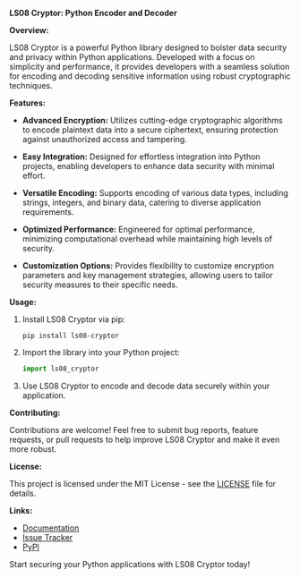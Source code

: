 **LS08 Cryptor: Python Encoder and Decoder**

**Overview:**

LS08 Cryptor is a powerful Python library designed to bolster data security and privacy within Python applications. Developed with a focus on simplicity and performance, it provides developers with a seamless solution for encoding and decoding sensitive information using robust cryptographic techniques.

**Features:**

- **Advanced Encryption:** Utilizes cutting-edge cryptographic algorithms to encode plaintext data into a secure ciphertext, ensuring protection against unauthorized access and tampering.
  
- **Easy Integration:** Designed for effortless integration into Python projects, enabling developers to enhance data security with minimal effort.
  
- **Versatile Encoding:** Supports encoding of various data types, including strings, integers, and binary data, catering to diverse application requirements.
  
- **Optimized Performance:** Engineered for optimal performance, minimizing computational overhead while maintaining high levels of security.
  
- **Customization Options:** Provides flexibility to customize encryption parameters and key management strategies, allowing users to tailor security measures to their specific needs.

**Usage:**

1. Install LS08 Cryptor via pip:
   ```
   pip install ls08-cryptor
   ```

2. Import the library into your Python project:
   ```python
   import ls08_cryptor
   ```

3. Use LS08 Cryptor to encode and decode data securely within your application.

**Contributing:**

Contributions are welcome! Feel free to submit bug reports, feature requests, or pull requests to help improve LS08 Cryptor and make it even more robust.

**License:**

This project is licensed under the MIT License - see the [LICENSE](LICENSE) file for details.

**Links:**

- [Documentation](https://example.com/ls08-cryptor/docs)
- [Issue Tracker](https://github.com/example/ls08-cryptor/issues)
- [PyPI](https://pypi.org/project/ls08-cryptor/)
  
Start securing your Python applications with LS08 Cryptor today!
